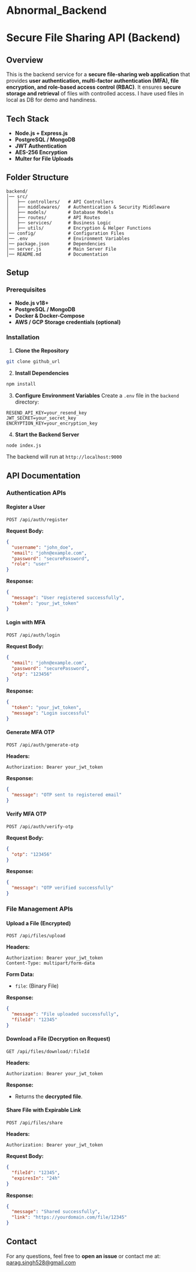 # Abnormal_Backend

# Secure File Sharing API (Backend)

## Overview
This is the backend service for a **secure file-sharing web application** that provides **user authentication, multi-factor authentication (MFA), file encryption, and role-based access control (RBAC)**. It ensures **secure storage and retrieval** of files with controlled access. I have used files in local as DB for demo and handiness.

## Tech Stack
- **Node.js + Express.js**
- **PostgreSQL / MongoDB**
- **JWT Authentication**
- **AES-256 Encryption**
- **Multer for File Uploads**


## Folder Structure
```
backend/
│── src/
│   ├── controllers/   # API Controllers
│   ├── middlewares/   # Authentication & Security Middleware
│   ├── models/        # Database Models
│   ├── routes/        # API Routes
│   ├── services/      # Business Logic
│   ├── utils/         # Encryption & Helper Functions
│── config/            # Configuration Files
│── .env               # Environment Variables
│── package.json       # Dependencies
│── server.js          # Main Server File
│── README.md          # Documentation
```

## Setup
### Prerequisites
- **Node.js v18+**
- **PostgreSQL / MongoDB**
- **Docker & Docker-Compose**
- **AWS / GCP Storage credentials (optional)**

### Installation
1. **Clone the Repository**
```bash
git clone github_url
```

2. **Install Dependencies**
```bash
npm install
```

3. **Configure Environment Variables**
Create a `.env` file in the `backend` directory:
```
RESEND_API_KEY=your_resend_key
JWT_SECRET=your_secret_key
ENCRYPTION_KEY=your_encryption_key
```

4. **Start the Backend Server**
```bash
node index.js
```
The backend will run at `http://localhost:9000`

## API Documentation

### Authentication APIs

#### Register a User
```
POST /api/auth/register
```
**Request Body:**
```json
{
  "username": "john_doe",
  "email": "john@example.com",
  "password": "securePassword",
  "role": "user"
}
```
**Response:**
```json
{
  "message": "User registered successfully",
  "token": "your_jwt_token"
}
```

#### Login with MFA
```
POST /api/auth/login
```
**Request Body:**
```json
{
  "email": "john@example.com",
  "password": "securePassword",
  "otp": "123456"
}
```
**Response:**
```json
{
  "token": "your_jwt_token",
  "message": "Login successful"
}
```

#### Generate MFA OTP
```
POST /api/auth/generate-otp
```
**Headers:**
```
Authorization: Bearer your_jwt_token
```
**Response:**
```json
{
  "message": "OTP sent to registered email"
}
```

#### Verify MFA OTP
```
POST /api/auth/verify-otp
```
**Request Body:**
```json
{
  "otp": "123456"
}
```
**Response:**
```json
{
  "message": "OTP verified successfully"
}
```

### File Management APIs

#### Upload a File (Encrypted)
```
POST /api/files/upload
```
**Headers:**
```
Authorization: Bearer your_jwt_token
Content-Type: multipart/form-data
```
**Form Data:**
- `file`: (Binary File)

**Response:**
```json
{
  "message": "File uploaded successfully",
  "fileId": "12345"
}
```

#### Download a File (Decryption on Request)
```
GET /api/files/download/:fileId
```
**Headers:**
```
Authorization: Bearer your_jwt_token
```
**Response:**
- Returns the **decrypted file**.

#### Share File with Expirable Link
```
POST /api/files/share
```
**Headers:**
```
Authorization: Bearer your_jwt_token
```
**Request Body:**
```json
{
  "fileId": "12345",
  "expiresIn": "24h"
}
```
**Response:**
```json
{
  "message": "Shared successfully",
  "link": "https://yourdomain.com/file/12345"
}
```


## Contact
For any questions, feel free to **open an issue** or contact me at:
parag.singh528@gmail.com